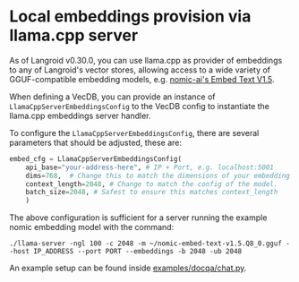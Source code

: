 # Local embeddings provision via llama.cpp server

As of Langroid v0.30.0, you can use llama.cpp as provider of embeddings
to any of Langroid's vector stores, allowing access to a wide variety of
GGUF-compatible embedding models, e.g. [nomic-ai's Embed Text V1.5](https://huggingface.co/nomic-ai/nomic-embed-text-v1.5-GGUF).

When defining a VecDB, you can provide an instance of 
`LlamaCppServerEmbeddingsConfig` to the VecDB config to instantiate
the llama.cpp embeddings server handler.

To configure the `LlamaCppServerEmbeddingsConfig`, there are several
parameters that should be adjusted, these are:

```python
embed_cfg = LlamaCppServerEmbeddingsConfig(
    api_base="your-address-here", # IP + Port, e.g. localhost:5001
    dims=768,  # Change this to match the dimensions of your embedding model
    context_length=2048, # Change to match the config of the model.
    batch_size=2048, # Safest to ensure this matches context_length
    )
```

The above configuration is sufficient for a server running the example
nomic embedding model with the command:
```
./llama-server -ngl 100 -c 2048 -m ~/nomic-embed-text-v1.5.Q8_0.gguf --host IP_ADDRESS --port PORT --embeddings -b 2048 -ub 2048
```

An example setup can be found inside [examples/docqa/chat.py](https://github.com/langroid/langroid/blob/main/examples/docqa/chat.py).

